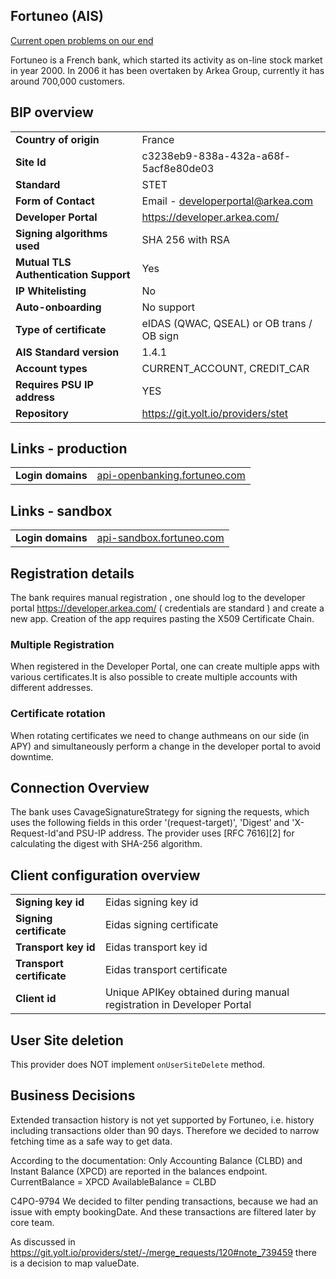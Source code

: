## Fortuneo (AIS)
[Current open problems on our end][1]

Fortuneo is a French bank, which started its activity as on-line stock market in year 2000. In 2006 it has 
been overtaken by Arkea Group, currently it has around 700,000 customers.

## BIP overview

|                                        |                                           |
|----------------------------------------|-------------------------------------------|
| **Country of origin**                  | France                                    | 
| **Site Id**                            | c3238eb9-838a-432a-a68f-5acf8e80de03      |
| **Standard**                           | STET                                      |
| **Form of Contact**                    | Email - developerportal@arkea.com         |
| **Developer Portal**                   | https://developer.arkea.com/              |
| **Signing algorithms used**            | SHA 256 with RSA                          |
| **Mutual TLS Authentication Support**  | Yes                                       |
| **IP Whitelisting**                    | No                                        |
| **Auto-onboarding**                    | No support                                |
| **Type of certificate**                | eIDAS (QWAC, QSEAL) or OB trans / OB sign |
| **AIS Standard version**               | 1.4.1                                     |
| **Account types**                      | CURRENT_ACCOUNT, CREDIT_CAR               |
| **Requires PSU IP address**            | YES                                       |
| **Repository**                         | https://git.yolt.io/providers/stet        |

## Links - production
|                    |                                                               |
|--------------------|---------------------------------------------------------------|
| **Login domains**  |  [api-openbanking.fortuneo.com](api-openbanking.fortuneo.com) | 

## Links - sandbox
|                     |                                                       |
|---------------------|-------------------------------------------------------|
| **Login domains**   |  [api-sandbox.fortuneo.com](api-sandbox.fortuneo.com) | 

## Registration details
The bank requires manual registration , one should log to the developer portal https://developer.arkea.com/ 
( credentials are standard ) and create a new app. Creation of the app requires pasting the X509 Certificate Chain.

### Multiple Registration
When registered in the Developer Portal, one can create multiple apps with various certificates.It is also possible 
to create multiple accounts with different addresses.

### Certificate rotation
When rotating certificates we need to change authmeans on our side (in APY) and simultaneously perform a change 
in the developer portal to avoid downtime.

## Connection Overview
The bank uses CavageSignatureStrategy for signing the requests, which uses the
following fields in this order '(request-target)', 'Digest' and  'X-Request-Id'and PSU-IP address.
The provider uses [RFC 7616][2] for calculating the digest with SHA-256 algorithm.

## Client configuration overview
|                           |                                                                       |
|---------------------------|-----------------------------------------------------------------------|
| **Signing key id**        | Eidas signing key id                                                  | 
| **Signing certificate**   | Eidas signing certificate                                             | 
| **Transport key id**      | Eidas transport key id                                                |
| **Transport certificate** | Eidas transport certificate                                           |
| **Client id**             | Unique APIKey obtained during manual registration in Developer Portal | 

## User Site deletion
This provider does NOT implement `onUserSiteDelete` method.

## Business Decisions

Extended transaction history is not yet supported by Fortuneo, i.e. history including transactions older than 90 days.
Therefore we decided to narrow fetching time as a safe way to get data.

According to the documentation: Only Accounting Balance (CLBD) and Instant Balance (XPCD) are reported in the balances 
endpoint.
CurrentBalance = XPCD
AvailableBalance = CLBD

C4PO-9794
We decided to filter pending transactions, because we had an issue with empty bookingDate.
And these transactions are filtered later by core team.

As discussed in https://git.yolt.io/providers/stet/-/merge_requests/120#note_739459 there is a decision to map valueDate.

[1]: <https://yolt.atlassian.net/issues/?jql=project%20%3D%20%22C4PO%22%20AND%20component%20%3D%20Fortuneo%20AND%20status%20!%3D%20Done%20AND%20Resolution%20%3D%20Unresolved%20ORDER%20BY%20status>
[7]: <https://tools.ietf.org/html/rfc7616>
